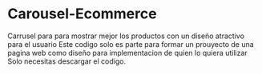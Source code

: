 # Carousel-Ecommerce
Carrusel para para mostrar mejor los productos con un diseño atractivo para el usuario
Este codigo solo es parte para formar un prouyecto de una pagina web como diseño para implementacion de quien lo quiera utilizar
Solo necesitas descargar el codigo.
